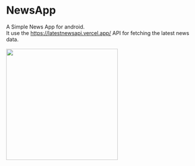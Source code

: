 # NewsApp
A Simple News App for android.<br/>
It use the https://latestnewsapi.vercel.app/ API for fetching the latest news data.<br/><br/>
<img src="https://user-images.githubusercontent.com/78979288/218068175-52408f5c-3803-4c62-9df3-2f02d1146b34.png" width =300/>
